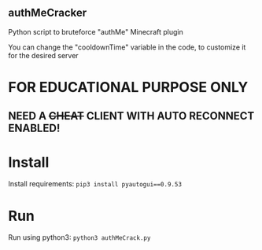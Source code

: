 ## authMeCracker
Python script to bruteforce "authMe" Minecraft plugin

You can change the "cooldownTime" variable in the code, to customize it for the desired server

# FOR EDUCATIONAL PURPOSE ONLY

## **NEED A ~~CHEAT~~ CLIENT WITH AUTO RECONNECT ENABLED!**

# Install

Install requirements:
`pip3 install pyautogui==0.9.53`

# Run

Run using python3:
`python3 authMeCrack.py`
